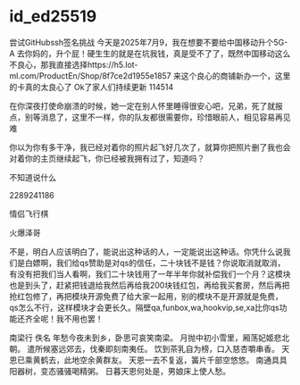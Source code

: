# id_ed25519
尝试GitHubssh签名挑战
今天是2025年7月9，我在想要不要给中国移动升个5G-A
去你妈的，升个屁！硬生生的就是在坑我钱，真是受不了了，既然中国移动这么不良心，那我直接选择https://h5.lot-ml.com/ProductEn/Shop/8f7ce2d1955e1857
来这个良心的商铺新办一个，这里的卡真的太良心了
Ok了家人们持续更新
114514

在你深夜打使命崩溃的时候，她一定在别人怀里睡得很安心吧，兄弟，死了就报点，别等消息了，这里不一样，你的队友都很需要你，珍惜眼前人，相见容易再见难

你以为你有多干净，我已经对着你的照片起飞好几次了，就算你把照片删了我也会对着你的主页继续起飞，你已经被我拥有过了，知道吗？

不知道说什么

2289241186

情侣飞行棋

火爆泽哥

不是，明白人应该明白了，能说出这种话的人，一定能说出这种话。你凭什么说我们是白嫖啊，我们给qs赞助是对qs的信任，二十块钱不是钱？你说取消就取消，有没有把我们当人看啊，我们二十块钱用了一年半年你就补偿我们一个月？这模块也是到头了，赶紧把钱退给我然后再给我200块钱红包，再给我买套房，然后再把抢红包修了，再把模块开源免费了给大家一起用，别的模块不是开源就是免费，qs怎么不行，这样模块才会更长久。隔壁qa,funbox,wa,hookvip,se,xa比你qs功能还齐全呢！我不用也罢！

南梁行 佚名
年愁今夜未到乡，卧思可哀笑南梁。
月抛中初小雪里，厢荡妃姬悲北朝。
遣所候塞远郊去，伐秦即刻南夷任。
饮到茶乳自为榜，口入慈杏嚼串香。
天恩已乘黄鹤去，此地空余黄群友。
天恩一去不复返，簧片千部空悠悠。
南通具具阳器树，变态骚骚喝精粥。
日暮天恩何处是，男娘床上使人愁。
